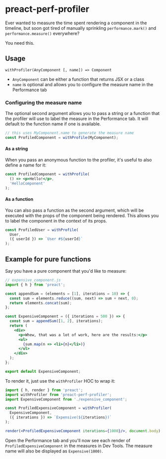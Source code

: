 # preact-perf-profiler

Ever wanted to measure the time spent rendering a component in the
timeline, but soon got tired of manually sprinkling `performance.mark()`
and `performance.measure()` everywhere?

You need this.

## Usage

`withProfiler(AnyComponent [, name]) => Component`

  - `AnyComponent` can be either a function that returns
     JSX or a class
  - `name` is optional and allows you to configure the measure
    name in the Performance tab

### Configuring the measure name

The optional second argument allows you to pass a string or a
function that the profiler will use to label the measure in the
Performance tab. It will default to the function name if one
is available.

```jsx
// this uses MyComponent.name to generate the measure name
const ProfiledComponent = withProfile(MyComponent);
```

#### As a string

When you pass an anonymous function to the profiler, it's
useful to also define a name for it:

```jsx
const ProfiledComponent = withProfile(
  () => <p>Hello!</p>,
  'HelloComponent'
);
```

#### As a function

You can also pass a function as the second argument, which
will be executed with the props of the component being rendered.
This allows you to label the component in the context of its
props.

```jsx
const ProfiledUser = withProfile(
  User,
  ({ userId }) => `User #${userId}`
);
```

## Example for pure functions

Say you have a pure component that you'd like to measure:

```jsx
// expensive_component.js
import { h } from 'preact';

const appendSum = (elements = [1], iterations = 10) => {
  const sum = elements.reduce((sum, next) => sum + next, 0);
  return elements.concat(sum);
};

const ExpensiveComponent = ({ iterations = 500 }) => {
  const sum = appendSum([1, 2], iterations);
  return (
    <div>
      <p>Whew, that was a lot of work, here are the results:</p>
      <ul>
        {sum.map(n => <li>{n}</li>)}
      </ul>
    </div>
  );
};

export default ExpensiveComponent;
```

To render it, just use the `withProfiler` HOC to wrap it:

```jsx
import { h, render } from 'preact';
import withProfiler from 'preact-perf-profiler';
import ExpensiveComponent from './expensive_component';

const ProfiledExpensiveComponent = withProfiler(
  ExpensiveComponent,
  ({ iterations }) => `Expensive(${iterations})`
);

render(<ProfiledExpensiveComponent iterations={1000}/>, document.body);
```

Open the Performance tab and you'll now see each render of
`ProfiledExpensiveComponent` in the measures in Dev Tools.
The measure name will also be displayed as `Expensive(1000)`.
